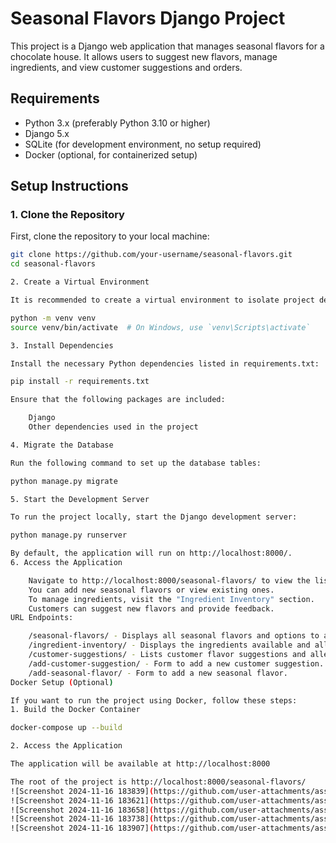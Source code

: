 # Seasonal Flavors Django Project

This project is a Django web application that manages seasonal flavors for a chocolate house. It allows users to suggest new flavors, manage ingredients, and view customer suggestions and orders.

## Requirements

- Python 3.x (preferably Python 3.10 or higher)
- Django 5.x
- SQLite (for development environment, no setup required)
- Docker (optional, for containerized setup)

## Setup Instructions

### 1. Clone the Repository

First, clone the repository to your local machine:

```bash
git clone https://github.com/your-username/seasonal-flavors.git
cd seasonal-flavors

2. Create a Virtual Environment

It is recommended to create a virtual environment to isolate project dependencies.

python -m venv venv
source venv/bin/activate  # On Windows, use `venv\Scripts\activate`

3. Install Dependencies

Install the necessary Python dependencies listed in requirements.txt:

pip install -r requirements.txt

Ensure that the following packages are included:

    Django
    Other dependencies used in the project

4. Migrate the Database

Run the following command to set up the database tables:

python manage.py migrate

5. Start the Development Server

To run the project locally, start the Django development server:

python manage.py runserver

By default, the application will run on http://localhost:8000/.
6. Access the Application

    Navigate to http://localhost:8000/seasonal-flavors/ to view the list of seasonal flavors.
    You can add new seasonal flavors or view existing ones.
    To manage ingredients, visit the "Ingredient Inventory" section.
    Customers can suggest new flavors and provide feedback.
URL Endpoints:

    /seasonal-flavors/ - Displays all seasonal flavors and options to add new ones.
    /ingredient-inventory/ - Displays the ingredients available and allows updates.
    /customer-suggestions/ - Lists customer flavor suggestions and allergy concerns.
    /add-customer-suggestion/ - Form to add a new customer suggestion.
    /add-seasonal-flavor/ - Form to add a new seasonal flavor.
Docker Setup (Optional)

If you want to run the project using Docker, follow these steps:
1. Build the Docker Container

docker-compose up --build

2. Access the Application

The application will be available at http://localhost:8000

The root of the project is http://localhost:8000/seasonal-flavors/
![Screenshot 2024-11-16 183839](https://github.com/user-attachments/assets/1a5dff60-27c1-4169-a505-324b35ffd259)
![Screenshot 2024-11-16 183621](https://github.com/user-attachments/assets/d45900f3-bf4a-4b25-bd2c-a2cfcb6b1249)
![Screenshot 2024-11-16 183658](https://github.com/user-attachments/assets/0d9913e3-c48d-4109-8348-0acb12102292)
![Screenshot 2024-11-16 183738](https://github.com/user-attachments/assets/3f18cbef-cbcb-420c-b89b-85a29d922375)
![Screenshot 2024-11-16 183907](https://github.com/user-attachments/assets/3a87dcd7-50a9-47ad-b1ee-a8595d1707a7)




